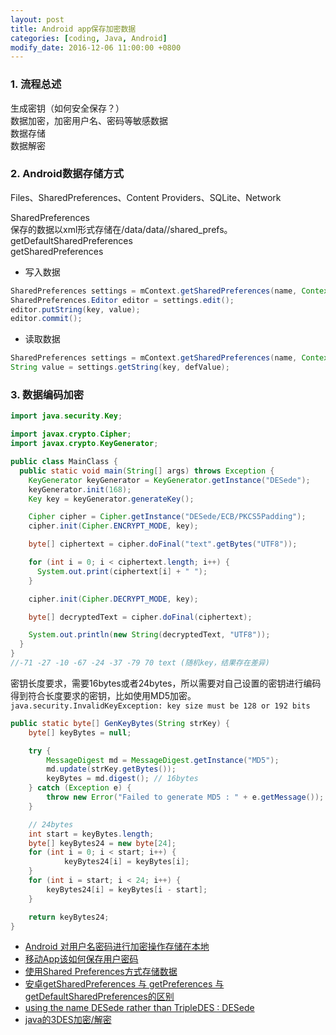 ```yaml
---
layout: post
title: Android app保存加密数据
categories: [coding, Java, Android]
modify_date: 2016-12-06 11:00:00 +0800
---
```


### 1. 流程总述  
生成密钥（如何安全保存？）  
数据加密，加密用户名、密码等敏感数据  
数据存储  
数据解密  

### 2. Android数据存储方式  
Files、SharedPreferences、Content Providers、SQLite、Network  

SharedPreferences  
保存的数据以xml形式存储在/data/data/<pakage name>/shared_prefs。  
getDefaultSharedPreferences  
getSharedPreferences  

* 写入数据  

```Java
SharedPreferences settings = mContext.getSharedPreferences(name, Context.MODE_PRIVATE);
SharedPreferences.Editor editor = settings.edit();
editor.putString(key, value);
editor.commit();
```

* 读取数据  

```Java
SharedPreferences settings = mContext.getSharedPreferences(name, Context.MODE_PRIVATE);
String value = settings.getString(key, defValue);
```


### 3. 数据编码加密  

```java
import java.security.Key;

import javax.crypto.Cipher;
import javax.crypto.KeyGenerator;

public class MainClass {
  public static void main(String[] args) throws Exception {
    KeyGenerator keyGenerator = KeyGenerator.getInstance("DESede");
    keyGenerator.init(168);
    Key key = keyGenerator.generateKey();

    Cipher cipher = Cipher.getInstance("DESede/ECB/PKCS5Padding");
    cipher.init(Cipher.ENCRYPT_MODE, key);

    byte[] ciphertext = cipher.doFinal("text".getBytes("UTF8"));

    for (int i = 0; i < ciphertext.length; i++) {
      System.out.print(ciphertext[i] + " ");
    }

    cipher.init(Cipher.DECRYPT_MODE, key);

    byte[] decryptedText = cipher.doFinal(ciphertext);

    System.out.println(new String(decryptedText, "UTF8"));
  }
}
//-71 -27 -10 -67 -24 -37 -79 70 text (随机key，结果存在差异)
```

密钥长度要求，需要16bytes或者24bytes，所以需要对自己设置的密钥进行编码得到符合长度要求的密钥，比如使用MD5加密。  
`java.security.InvalidKeyException: key size must be 128 or 192 bits`  

```java
public static byte[] GenKeyBytes(String strKey) {
    byte[] keyBytes = null;

    try {
        MessageDigest md = MessageDigest.getInstance("MD5");
        md.update(strKey.getBytes());
        keyBytes = md.digest(); // 16bytes
    } catch (Exception e) {
        throw new Error("Failed to generate MD5 : " + e.getMessage());
    }

    // 24bytes
    int start = keyBytes.length;
    byte[] keyBytes24 = new byte[24];
    for (int i = 0; i < start; i++) {
            keyBytes24[i] = keyBytes[i];
    }
    for (int i = start; i < 24; i++) {
        keyBytes24[i] = keyBytes[i - start];
    }

    return keyBytes24;
}
```



* [Android 对用户名密码进行加密操作存储在本地](http://blog.csdn.net/w18756901575/article/details/51373693)  
* [移动App该如何保存用户密码](http://blog.csdn.net/hengyunabc/article/details/34623957)  
* [使用Shared Preferences方式存储数据](http://www.cnblogs.com/menlsh/archive/2013/04/07/3006510.html)  
* [安卓getSharedPreferences 与 getPreferences 与getDefaultSharedPreferences的区别](http://blog.csdn.net/w47_csdn/article/details/51766401)  
* [using the name DESede rather than TripleDES : DESede](http://www.java2s.com/Tutorial/Java/0490__Security/usingthenameDESederatherthanTripleDES.htm)  
* [java的3DES加密/解密](http://blog.csdn.net/jingdian14/article/details/7800524)  
